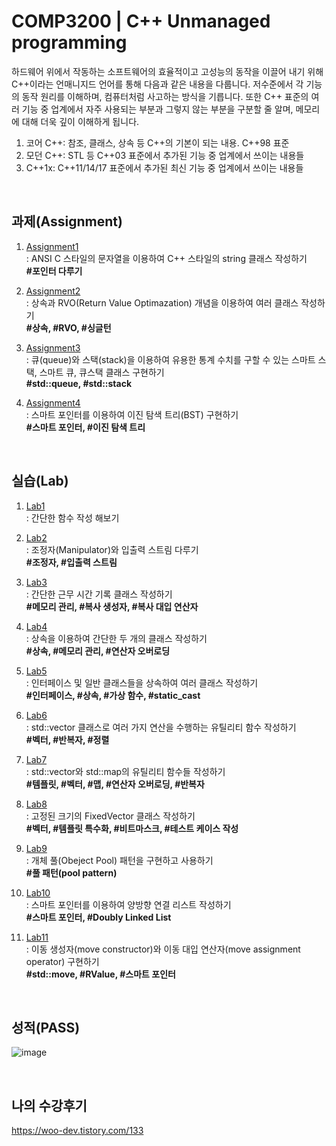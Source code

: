 # COMP3200 | C++ Unmanaged programming

하드웨어 위에서 작동하는 소프트웨어의 효율적이고 고성능의 동작을 이끌어 내기 위해 C++이라는 언매니지드 언어를 통해 다음과 같은 내용을 다룹니다. 저수준에서 각 기능의 동작 원리를 이해하며, 컴퓨터처럼 사고하는 방식을 기릅니다. 또한 C++ 표준의 여러 기능 중 업계에서 자주 사용되는 부분과 그렇지 않는 부분을 구분할 줄 알며, 메모리에 대해 더욱 깊이 이해하게 됩니다.

1. 코어 C++: 참조, 클래스, 상속 등 C++의 기본이 되는 내용. C++98 표준 
2. 모던 C++: STL 등 C++03 표준에서 추가된 기능 중 업계에서 쓰이는 내용들
3. C++1x: C++11/14/17 표준에서 추가된 최신 기능 중 업계에서 쓰이는 내용들

<br>


## 과제(Assignment)

1. [Assignment1](https://github.com/wooPedia/POCU/tree/master/Assignment1)   
: ANSI C 스타일의 문자열을 이용하여 C++ 스타일의 string 클래스 작성하기   
**#포인터 다루기**

2. [Assignment2](https://github.com/wooPedia/POCU/tree/master/Assignment2)   
: 상속과 RVO(Return Value Optimazation) 개념을 이용하여 여러 클래스 작성하기   
**#상속, #RVO, #싱글턴**

3. [Assignment3](https://github.com/wooPedia/POCU/tree/master/Assignment3)   
: 큐(queue)와 스택(stack)을 이용하여 유용한 통계 수치를 구할 수 있는 스마트 스택, 스마트 큐, 큐스택 클래스 구현하기   
**#std::queue, #std::stack**

4. [Assignment4](https://github.com/wooPedia/POCU/tree/master/Assignment4)   
: 스마트 포인터를 이용하여 이진 탐색 트리(BST) 구현하기   
**#스마트 포인터, #이진 탐색 트리**

<br>

## 실습(Lab)

1. [Lab1](https://github.com/wooPedia/POCU/tree/master/Lab1)   
: 간단한 함수 작성 해보기

2. [Lab2](https://github.com/wooPedia/POCU/tree/master/Lab2)   
: 조정자(Manipulator)와 입출력 스트림 다루기   
**#조정자, #입출력 스트림**

3. [Lab3](https://github.com/wooPedia/POCU/tree/master/Lab3)   
: 간단한 근무 시간 기록 클래스 작성하기     
**#메모리 관리, #복사 생성자, #복사 대입 연산자**

4. [Lab4](https://github.com/wooPedia/POCU/tree/master/Lab4)   
: 상속을 이용하여 간단한 두 개의 클래스 작성하기   
**#상속, #메모리 관리, #연산자 오버로딩**

5. [Lab5](https://github.com/wooPedia/POCU/tree/master/Lab5)   
: 인터페이스 및 일반 클래스들을 상속하여 여러 클래스 작성하기   
**#인터페이스, #상속, #가상 함수, #static_cast**

6. [Lab6](https://github.com/wooPedia/POCU/tree/master/Lab6)   
: std::vector 클래스로 여러 가지 연산을 수행하는 유틸리티 함수 작성하기   
**#벡터, #반복자, #정렬**


7. [Lab7](https://github.com/wooPedia/POCU/tree/master/Lab7)   
: std::vector와 std::map의 유틸리티 함수들 작성하기    
**#템플릿, #벡터, #맵, #연산자 오버로딩, #반복자**



8. [Lab8](https://github.com/wooPedia/POCU/tree/master/Lab8)   
: 고정된 크기의 FixedVector 클래스 작성하기    
**#벡터, #템플릿 특수화, #비트마스크, #테스트 케이스 작성**



9. [Lab9](https://github.com/wooPedia/POCU/tree/master/Lab9)   
: 개체 풀(Obeject Pool) 패턴을 구현하고 사용하기    
**#풀 패턴(pool pattern)** 



10. [Lab10](https://github.com/wooPedia/POCU/tree/master/Lab1)   
: 스마트 포인터를 이용하여 양방향 연결 리스트 작성하기    
**#스마트 포인터, #Doubly Linked List**



11. [Lab11](https://github.com/wooPedia/POCU/tree/master/Lab11)   
: 이동 생성자(move constructor)와 이동 대입 연산자(move assignment operator) 구현하기    
**#std::move, #RValue, #스마트 포인터**

<br>

## 성적(PASS)
![image](https://user-images.githubusercontent.com/46551002/81386533-1c834e80-9150-11ea-868f-75b6a315b574.png)

<br>

## 나의 수강후기
https://woo-dev.tistory.com/133
